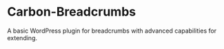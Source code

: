 Carbon-Breadcrumbs
==================

A basic WordPress plugin for breadcrumbs with advanced capabilities for extending.
